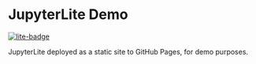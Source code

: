 # JupyterLite Demo

[![lite-badge](https://jupyterlite.rtfd.io/en/latest/_static/badge.svg)](ceseniAlex.github.io/TestLite)

JupyterLite deployed as a static site to GitHub Pages, for demo purposes.
